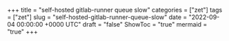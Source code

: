 +++
title = "self-hosted gitlab-runner queue slow"
categories = ["zet"]
tags = ["zet"]
slug = "self-hosted-gitlab-runner-queue-slow"
date = "2022-09-04 00:00:00 +0000 UTC"
draft = "false"
ShowToc = "true"
mermaid = "true"
+++

